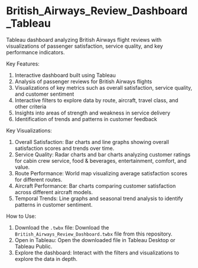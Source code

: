 # British_Airways_Review_Dashboard_Tableau
Tableau dashboard analyzing British Airways flight reviews with visualizations of passenger satisfaction, service quality, and key performance indicators.

Key Features:

1.	Interactive dashboard built using Tableau
2.	Analysis of passenger reviews for British Airways flights
3.	Visualizations of key metrics such as overall satisfaction, service quality, and customer sentiment
4.	Interactive filters to explore data by route, aircraft, travel class, and other criteria
5.	Insights into areas of strength and weakness in service delivery
6.	Identification of trends and patterns in customer feedback

Key Visualizations:

1.	Overall Satisfaction: Bar charts and line graphs showing overall satisfaction scores and trends over time.
2.	Service Quality: Radar charts and bar charts analyzing customer ratings for cabin crew service, food & beverages, entertainment, comfort, and value.
3.	Route Performance: World map visualizing average satisfaction scores for different routes.
4.	Aircraft Performance: Bar charts comparing customer satisfaction across different aircraft models.
5.	Temporal Trends: Line graphs and seasonal trend analysis to identify patterns in customer sentiment.

How to Use:

1. Download the `.twbx` file: Download the `British_Airways_Review_Dashboard.twbx` file from this repository.
2. Open in Tableau: Open the downloaded file in Tableau Desktop or Tableau Public.
3. Explore the dashboard: Interact with the filters and visualizations to explore the data in depth.


